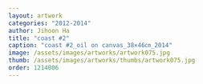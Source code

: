 ```yaml
---
layout: artwork
categories: "2012-2014"
author: Jihoon Ha
title: "coast #2"
caption: "coast #2_oil on canvas_38×46㎝_2014"
image: /assets/images/artworks/artwork075.jpg
thumb: /assets/images/artworks/thumbs/artwork075.jpg
order: 1214006
---
```

